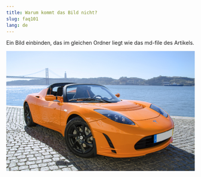```yaml
---
title: Warum kommt das Bild nicht?
slug: faq101
lang: de
---
```


Ein Bild einbinden, das im gleichen Ordner liegt wie das md-file des Artikels.

![tesla](tesla_roadster.jpg)
